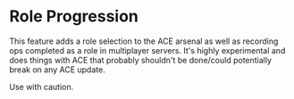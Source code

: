 # Role Progression

This feature adds a role selection to the ACE arsenal as well as recording ops completed as a role in multiplayer servers. It's highly experimental and does things with ACE that probably shouldn't be done/could potentially break on any ACE update.

Use with caution.
